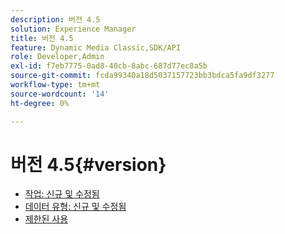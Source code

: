 ```yaml
---
description: 버전 4.5
solution: Experience Manager
title: 버전 4.5
feature: Dynamic Media Classic,SDK/API
role: Developer,Admin
exl-id: f7eb7775-0ad8-40cb-8abc-687d77ec8a5b
source-git-commit: fcda99340a18d5037157723bb3bdca5fa9df3277
workflow-type: tm+mt
source-wordcount: '14'
ht-degree: 0%

---
```


# 버전 4.5{#version}

* [작업: 신규 및 수정됨](r-4-5-operations.md)
* [데이터 유형: 신규 및 수정됨](r-4-5-types.md)
* [제한된 사용](r-restricted-use.md)
